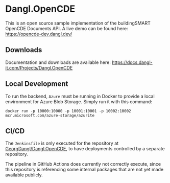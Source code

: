 # Dangl.OpenCDE
This is an open source sample implementation of the buildingSMART OpenCDE Documents API. A live demo can be found here:  
https://opencde-dev.dangl.dev/

## Downloads

Documentation and downloads are available here: https://docs.dangl-it.com/Projects/Dangl.OpenCDE

## Local Development

To run the backend, `Azure` must be running in Docker to provide a local environment for Azure Blob Storage. Simply run it with this command:

    docker run -p 10000:10000 -p 10001:10001 -p 10002:10002 mcr.microsoft.com/azure-storage/azurite

## CI/CD

The `Jenkinsfile` is only executed for the repository at [GeorgDangl/Dangl.OpenCDE](https://github.com/GeorgDangl/Dangl.OpenCDE), to have deployments controlled by a separate repository.

The pipeline in GitHub Actions does currently not correctly execute, since this repository is referencing some internal packages that are not yet made available publicly.
